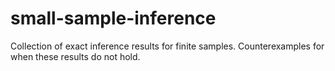 # small-sample-inference
Collection of exact inference results for finite samples.
Counterexamples for when these results do not hold.